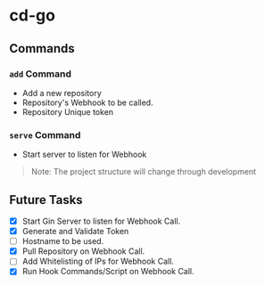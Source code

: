 # cd-go

## Commands

### `add` Command

* Add a new repository
* Repository's Webhook to be called.
* Repository Unique token

### `serve` Command

* Start server to listen for Webhook


> Note: The project structure will change through development


## Future Tasks
- [x] Start Gin Server to listen for Webhook Call.
- [x] Generate and Validate Token
- [ ] Hostname to be used.
- [x] Pull Repository on Webhook Call.
- [ ] Add Whitelisting of IPs for Webhook Call.
- [x] Run Hook Commands/Script on Webhook Call.
